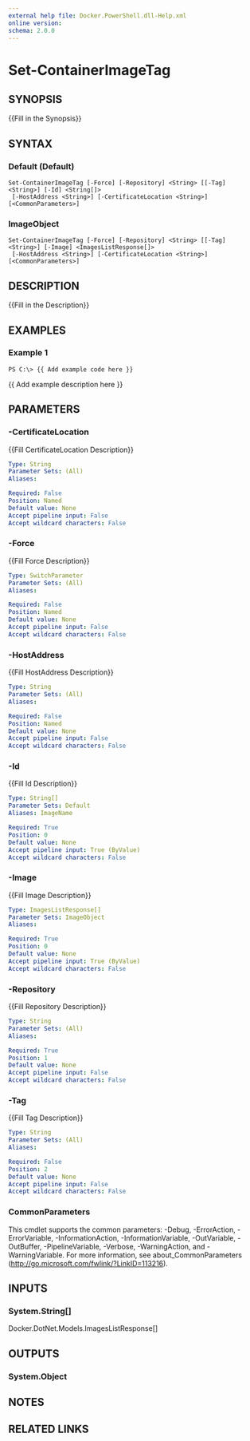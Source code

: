 ```yaml
---
external help file: Docker.PowerShell.dll-Help.xml
online version: 
schema: 2.0.0
---
```


# Set-ContainerImageTag
## SYNOPSIS
{{Fill in the Synopsis}}
## SYNTAX

### Default (Default)
```
Set-ContainerImageTag [-Force] [-Repository] <String> [[-Tag] <String>] [-Id] <String[]>
 [-HostAddress <String>] [-CertificateLocation <String>] [<CommonParameters>]
```

### ImageObject
```
Set-ContainerImageTag [-Force] [-Repository] <String> [[-Tag] <String>] [-Image] <ImagesListResponse[]>
 [-HostAddress <String>] [-CertificateLocation <String>] [<CommonParameters>]
```

## DESCRIPTION
{{Fill in the Description}}
## EXAMPLES

### Example 1
```
PS C:\> {{ Add example code here }}
```

{{ Add example description here }}
## PARAMETERS

### -CertificateLocation
{{Fill CertificateLocation Description}}

```yaml
Type: String
Parameter Sets: (All)
Aliases: 

Required: False
Position: Named
Default value: None
Accept pipeline input: False
Accept wildcard characters: False
```

### -Force
{{Fill Force Description}}

```yaml
Type: SwitchParameter
Parameter Sets: (All)
Aliases: 

Required: False
Position: Named
Default value: None
Accept pipeline input: False
Accept wildcard characters: False
```

### -HostAddress
{{Fill HostAddress Description}}

```yaml
Type: String
Parameter Sets: (All)
Aliases: 

Required: False
Position: Named
Default value: None
Accept pipeline input: False
Accept wildcard characters: False
```

### -Id
{{Fill Id Description}}

```yaml
Type: String[]
Parameter Sets: Default
Aliases: ImageName

Required: True
Position: 0
Default value: None
Accept pipeline input: True (ByValue)
Accept wildcard characters: False
```

### -Image
{{Fill Image Description}}

```yaml
Type: ImagesListResponse[]
Parameter Sets: ImageObject
Aliases: 

Required: True
Position: 0
Default value: None
Accept pipeline input: True (ByValue)
Accept wildcard characters: False
```

### -Repository
{{Fill Repository Description}}

```yaml
Type: String
Parameter Sets: (All)
Aliases: 

Required: True
Position: 1
Default value: None
Accept pipeline input: False
Accept wildcard characters: False
```

### -Tag
{{Fill Tag Description}}

```yaml
Type: String
Parameter Sets: (All)
Aliases: 

Required: False
Position: 2
Default value: None
Accept pipeline input: False
Accept wildcard characters: False
```

### CommonParameters
This cmdlet supports the common parameters: -Debug, -ErrorAction, -ErrorVariable, -InformationAction, -InformationVariable, -OutVariable, -OutBuffer, -PipelineVariable, -Verbose, -WarningAction, and -WarningVariable. For more information, see about_CommonParameters (http://go.microsoft.com/fwlink/?LinkID=113216).
## INPUTS

### System.String[]
Docker.DotNet.Models.ImagesListResponse[]
## OUTPUTS

### System.Object

## NOTES

## RELATED LINKS


